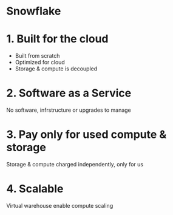 # Snowflake

# 1. Built for the cloud

- Built from scratch
- Optimized for cloud
- Storage & compute is decoupled

# 2. Software as a Service

No software, infrstructure or upgrades to manage

# 3. Pay only for used compute & storage

Storage & compute charged independently, only for us

# 4. Scalable

Virtual warehouse enable compute scaling
